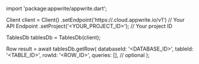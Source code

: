 import 'package:appwrite/appwrite.dart';

Client client = Client()
    .setEndpoint('https://<REGION>.cloud.appwrite.io/v1') // Your API Endpoint
    .setProject('<YOUR_PROJECT_ID>'); // Your project ID

TablesDb tablesDb = TablesDb(client);

Row result = await tablesDb.getRow(
    databaseId: '<DATABASE_ID>',
    tableId: '<TABLE_ID>',
    rowId: '<ROW_ID>',
    queries: [], // optional
);
